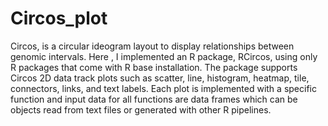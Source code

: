 # Circos_plot

Circos, is a circular ideogram layout to display relationships between genomic intervals.
Here , I implemented an R package, RCircos, using only R packages that come with R base installation. 
The package supports Circos 2D data track plots such as scatter, line, histogram, heatmap, tile, connectors, links, and text labels. 
Each plot is implemented with a specific function and input data for all functions are data frames which can be objects read from text files or generated
with other R pipelines.
